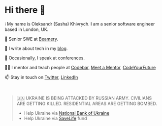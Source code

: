 # Hi there 👋

:information_source: My name is Oleksandr (Sasha) Khivrych. I am a senior software engineer based in London, UK.


:briefcase: Senior SWE at [Beamery](https://beamery.com/).

:memo: I write about tech in my [blog](https://okhivrych.io/). 

:microphone: Occasionally, I speak at conferences.

:man_teacher:	I mentor and teach people at [Codebar](https://codebar.io/), [Meet a Mentor](https://meetamentor.co.uk/), [CodeYourFuture](https://codeyourfuture.io/) 

:mailbox: Stay in touch on [Twitter](https://twitter.com/sasha_khivrych), [LinkedIn](https://www.linkedin.com/in/oleksandrkhivrych/)



<br/>

> 🇺🇦 UKRAINE IS BEING ATTACKED BY RUSSIAN ARMY. CIVILIANS ARE GETTING KILLED. RESIDENTIAL AREAS ARE GETTING BOMBED.
> - Help Ukraine via [National Bank of Ukraine](https://bank.gov.ua/en/news/all/natsionalniy-bank-vidkriv-spetsrahunok-dlya-zboru-koshtiv-na-potrebi-armiyi)
> - Help Ukraine via [SaveLife](https://savelife.in.ua/en/donate-en/) fund
